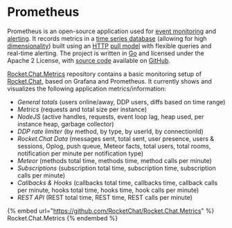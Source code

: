 # Prometheus

Prometheus is an open-source application used for [event monitoring](https://en.wikipedia.org/wiki/Event\_monitoring) and [alerting](https://en.wikipedia.org/wiki/Alert\_messaging). It records metrics in a [time series database](https://en.wikipedia.org/wiki/Time\_series\_database) (allowing for high [dimensionality](https://en.wikipedia.org/wiki/Dimension\_\(metadata\))) built using an [HTTP](https://en.wikipedia.org/wiki/HTTP) [pull model](https://en.wikipedia.org/wiki/Pull\_technology) with flexible queries and real-time alerting. The project is written in [Go](https://en.wikipedia.org/wiki/Go\_\(programming\_language\)) and licensed under the Apache 2 License, with [source code](https://en.wikipedia.org/wiki/Source\_code) available on [GitHub](https://en.wikipedia.org/wiki/GitHub).&#x20;

[Rocket.Chat.Metrics](https://github.com/RocketChat/Rocket.Chat.Metrics) repository contains a basic monitoring setup of [Rocket.Chat](https://github.com/RocketChat/Rocket.Chat), based on Grafana and Prometheus. It currently shows and visualizes the following application metrics/information:

* _General totals_ (users online/away, DDP users, diffs based on time range)
* _Metrics_ (requests and total size per instance)
* _NodeJS_ (active handles, requests, event loop lag, heap used, per instance heap, garbage collector)
* _DDP rate limiter_ (by method, by type, by userId, by connectionId)
* _Rocket.Chat Data_ (messages sent, total sent, user presence, users & sessions, Oplog, push queue, Meteor facts, total users, total rooms, notification per minute per notification type)
* _Meteor_ (methods total time, methods time, method calls per minute)
* _Subscriptions_ (subscription total time, subscription time, subscription calls per minute)
* _Callbacks & Hooks_ (callbacks total time, callbacks time, callback calls per minute, hooks total time, hooks time, hook calls per minute)
* _REST API_ (REST total time, REST time, REST calls per minute)

{% embed url="https://github.com/RocketChat/Rocket.Chat.Metrics" %}
Rocket.Chat.Metrics
{% endembed %}
